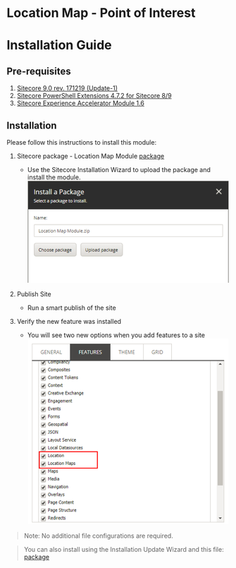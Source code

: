 # Location Map - Point of Interest
# Installation Guide

## Pre-requisites
1. [Sitecore 9.0 rev. 171219 (Update-1)](https://dev.sitecore.net/~/media/8551EF0996794A7FA9FF64943B391855.ashx)
2. [Sitecore PowerShell Extensions 4.7.2 for Sitecore 8/9](https://marketplace.sitecore.net/en/Modules/Sitecore_PowerShell_console.aspx)
3. [Sitecore Experience Accelerator Module 1.6](https://dev.sitecore.net/Downloads/Sitecore_Experience_Accelerator/16/Sitecore_Experience_Accelerator_16_Initial_Release.aspx) 

## Installation
Please follow this instructions to install this module:

1. Sitecore package - Location Map Module [package](resources/MapLocationModule-1.0.zip)
	- Use the Sitecore Installation Wizard to upload the package and install the module.
	![InstallPackage](images/InstallPackage.png?raw=true "InstallPackage")
	
2. Publish Site
	- Run a smart publish of the site
	
3. Verify the new feature was installed
	- You will see two new options when you add features to a site
		![SelectFeatures](images/SelectFeatures.png?raw=true "SelectFeatures")
		
> Note: No additional file configurations are required.

> You can also install using the Installation Update Wizard and this file: [package](resources/SLH.Location.update)






